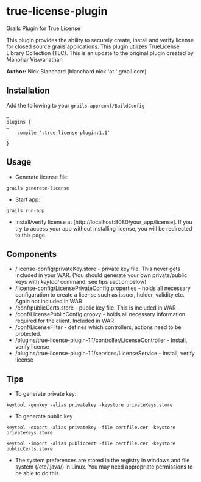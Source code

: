# true-license-plugin
Grails Plugin for True License

This plugin provides the ability to securely create, install and verify license for closed source grails applications. This plugin utilizes TrueLicense Library Collection (TLC).
This is an update to the original plugin created by Manohar Viswanathan

**Author:** Nick Blanchard (blanchard.nick 'at ' gmail.com)

## Installation

Add the following to your `grails-app/conf/BuildConfig`
```
…
plugins {
…
    compile ':true-license-plugin:1.1'
…
}
```

## Usage

* Generate license file:
```
grails generate-license
```
* Start app:
```
grails run-app
```
* Install/verify license at [http://localhost:8080/your_app/license]. If you try to access your app without installing license, you will be redirected to this page.

## Components

* /license-config/privateKey.store - private key file. This never gets included in your WAR. (You should generate your own private/public keys with _keytool_ command. see tips section below)
* /license-config/LicensePrivateConfig.properties - holds all necessary configuration to create a license such as issuer, holder, validity etc. Again not included in WAR
* /conf/publicCerts.store - public key file. This is included in WAR
* /conf/LicensePublicConfig.groovy - holds all necessary information required for the client. Included in WAR
* /conf/LicenseFilter - defines which controllers, actions need to be protected.
* /plugins/true-license-plugin-1.1/controller/LicenseController - Install, verify license
* /plugins/true-license-plugin-1.1/services/LicenseService - Install, verify license

## Tips

* To generate private key:
```
keytool -genkey -alias privatekey -keystore privateKeys.store
```
* To generate public key
```
keytool -export -alias privatekey -file certfile.cer -keystore privateKeys.store

keytool -import -alias publiccert -file certfile.cer -keystore publicCerts.store
```
* The system preferences are stored in the registry in windows and file system (/etc/.java/) in Linux. You may need appropriate permissions to be able to do this.
